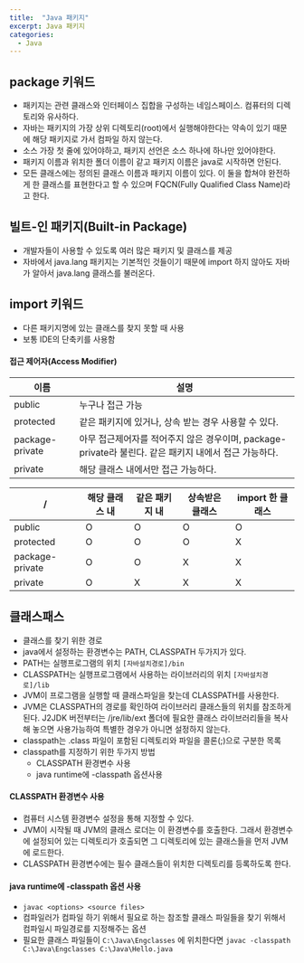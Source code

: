 ```yaml
---
title:  "Java 패키지"
excerpt: Java 패키지
categories:
  - Java
---
```



## package 키워드
- 패키지는 관련 클래스와 인터페이스 집합을 구성하는 네임스페이스. 컴퓨터의 디렉토리와 유사하다.
- 자바는 패키지의 가장 상위 디렉토리(root)에서 실행해야한다는 약속이 있기 때문에 해당 패키지로 가서 컴파일 하지 않는다.
- 소스 가장 첫 줄에 있어야하고, 패키지 선언은 소스 하나에 하나만 있어야한다.
- 패키지 이름과 위치한 폴더 이름이 같고 패키지 이름은 java로 시작하면 안된다.
- 모든 클래스에는 정의된 클래스 이름과 패키지 이름이 있다. 이 둘을 합쳐야 완전하게 한 클래스를 표현한다고 할 수 있으며 FQCN(Fully Qualified Class Name)라고 한다.

## 빌트-인 패키지(Built-in Package)
- 개발자들이 사용할 수 있도록 여러 많은 패키지 및 클래스를 제공
- 자바에서 java.lang 패키지는 기본적인 것들이기 때문에 import 하지 않아도 자바가 알아서 java.lang 클래스를 불러온다.

## import 키워드
- 다른 패키지명에 있는 클래스를 찾지 못할 때 사용
- 보통 IDE의 단축키를 사용함

#### 접근 제어자(Access Modifier)

이름 | 설명
---- | ----
public | 누구나 접근 가능
protected | 같은 패키지에 있거나, 상속 받는 경우 사용할 수 있다.
package-private | 아무 접근제어자를 적어주지 않은 경우이며, package-private라 불린다. 같은 패키지 내에서 접근 가능하다.
private | 해당 클래스 내에서만 접근 가능하다.
  

/ | 해당 클래스 내	| 같은 패키지 내 | 상속받은 클래스 | import 한 클래스
---- | ---- | ---- | ---- | ----
public | O | O | O | O
protected | O | O | O | X
package-private | O | O | X | X
private | O | X | X | X
  

## 클래스패스
- 클래스를 찾기 위한 경로
- java에서 설정하는 환경변수는 PATH, CLASSPATH 두가지가 있다.
- PATH는 실행프로그램의 위치   ```[자바설치경로]/bin```  
- CLASSPATH는 실행프로그램에서 사용하는 라이브러리의 위치   ```[자바설치경로]/lib```  
- JVM이 프로그램을 실행할 때 클래스파일을 찾는데 CLASSPATH를 사용한다.
- JVM은 CLASSPATH의 경로를 확인하여 라이브러리 클래스들의 위치를 참조하게 된다. J2JDK 버전부터는 \/jre\/lib\/ext 폴더에 필요한 클래스 라이브러리들을 복사해 놓으면 사용가능하여 특별한 경우가 아니면 설정하지 않는다.
- classpath는 .class 파일이 포함된 디렉토리와 파일을 콜론(;)으로 구분한 목록
- classpath를 지정하기 위한 두가지 방법
  - CLASSPATH 환경변수 사용
  - java runtime에 -classpath 옵션사용

#### CLASSPATH 환경변수 사용
- 컴퓨터 시스템 환경변수 설정을 통해 지정할 수 있다.
- JVM이 시작될 때 JVM의 클래스 로더는 이 환경변수를 호출한다. 그래서 환경변수에 설정되어 있는 디렉토리가 호출되면 그 디렉토리에 있는 클래스들을 먼저 JVM에 로드한다.
- CLASSPATH 환경변수에는 필수 클래스들이 위치한 디렉토리를 등록하도록 한다.

#### java runtime에 -classpath 옵션 사용
-   ```javac <options> <source files>```  
- 컴파일러가 컴파일 하기 위해서 필요로 하는 참조할 클래스 파일들을 찾기 위해서 컴파일시 파일경로를 지정해주는 옵션
- 필요한 클래스 파일들이   ```C:\Java\Engclasses```   에 위치한다면   ```javac -classpath C:\Java\Engclasses C:\Java\Hello.java```  
